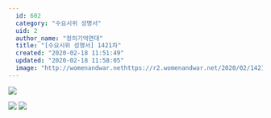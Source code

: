 ```yaml
---
  id: 602
  category: "수요시위 성명서"
  uid: 2
  author_name: "정의기억연대"
  title: "[수요시위 성명서] 1421차"
  created: "2020-02-18 11:51:49"
  updated: "2020-02-18 11:58:05"
  image: "http://womenandwar.nethttps://r2.womenandwar.net/2020/02/1421%EC%B0%A8_%EC%A0%95%EC%9D%98%EA%B8%B0%EC%96%B5%EC%97%B0%EB%8C%80002.jpg"
---
```

![](http://womenandwar.nethttps://r2.womenandwar.net/2020/02/1421%EC%B0%A8_%EC%A0%95%EC%9D%98%EA%B8%B0%EC%96%B5%EC%97%B0%EB%8C%80002.jpg)

![](http://womenandwar.nethttps://r2.womenandwar.net/2020/02/%ED%81%AC%EA%B8%B0%EB%B3%80%ED%99%981421%EC%B0%A8_%EC%A0%95%EC%9D%98%EA%B8%B0%EC%96%B5%EC%97%B0%EB%8C%80_ENG-1.jpg) ![](http://womenandwar.nethttps://r2.womenandwar.net/2020/02/%ED%81%AC%EA%B8%B0%EB%B3%80%ED%99%981421%EC%B0%A8_%EC%A0%95%EC%9D%98%EA%B8%B0%EC%96%B5%EC%97%B0%EB%8C%80_ENG-2.jpg)
